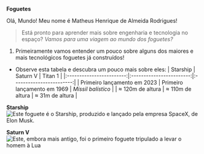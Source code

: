 **Foguetes**

Olá, Mundo! Meu nome é Matheus Henrique de Almeida Rodrigues!
> Está pronto para aprender mais sobre engenharia e tecnologia no espaço?
*Vamos para uma viagem ao mundo dos foguetes?*
1. Primeiramente vamos entender um pouco sobre alguns dos maiores e mais tecnológicos foguetes já construídos!
* Observe esta tabela e descubra um pouco mais sobre eles:
| Starship | Saturn V | Titan 1 |
|:------------------------:|:------------------------:|:------------------------:|
| Primeiro lançamento em 2023 | Primeiro lançamento em 1969 | *Míssil balístico* |
| ≈ 120m de altura | ≈ 110m de altura | ≈ 31m de altura |

**Starship**
![Este foguete é o Starship, produzido e lançado pela empresa SpaceX, de Elon Musk.](https://i0.wp.com/spacenews.com/wp-content/uploads/2024/05/starship-ift4-wdr.jpg?fit=1200%2C899&ssl=1)

**Saturn V**
![Este, embora mais antigo, foi o primeiro foguete tripulado a levar o homem à Lua](https://cdn.firespring.com/images/1342c702-38be-4aaa-89db-5663555b7ff9.jpg)
